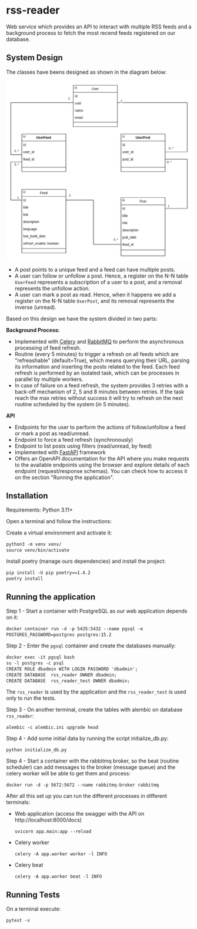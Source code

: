 # rss-reader

Web service which provides an API to interact with multiple RSS feeds and a background
process to fetch the most recend feeds registered on our database.

## System Design
The classes have beens designed as shown in the diagram below:

![Classes diagram](db_relationship_diagram.png)

- A post points to a unique feed and a feed can have multiple posts.
- A user can follow or unfollow a post. Hence, a register on the N-N table `UserFeed`
represents a subscription of a user to a post, and a removal represents the unfollow
action.
- A user can mark a post as read. Hence, when it happens we add a register on the N-N
table `UserPost`, and its removal represents the inverse (unread).

Based on this design we have the system divided in two parts:

**Background Process:**
- Implemented with [Celery](https://docs.celeryq.dev/en/stable/index.html) and [RabbitMQ](https://www.rabbitmq.com/)
  to perform the asynchronous processing of feed refresh.
- Routine (every 5 minutes) to trigger a refresh on all feeds which are "refreashable"
  (default=True), which means querying their URL, parsing 
  its information and inserting the posts related to the feed. Each feed refresh is 
  performed by an isolated task, which can be processes in parallel by multiple
  workers.
- In case of failure on a feed refresh, the system provides 3 retries with a back-off
  mechanism of 2, 5 and 8 minutes between retries. If the task reach the max retries
  without success it will try to refresh on the next routine scheduled by the system (in 5 minutes).


**API**
- Endpoints for the user to perform the actions of follow/unfollow a feed or
  mark a post as read/unread.
- Endpoint to force a feed refresh (synchronously)
- Endpoint to list posts using filters (read/unread, by feed)
- Implemented with [FastAPI](https://fastapi.tiangolo.com/) framework
- Offers an OpenAPI documentation for the API where you make requests to the available endpoints
  using the browser and explore details of each endpoint (request/response schemas).
  You can check how to access it on the section "Running the application".

## Installation
Requirements: Python 3.11+

Open a terminal and follow the instructions:

Create a virtual environment and activate it:
```commandline
python3 -m venv venv/
source venv/bin/activate
```

Install poetry (manage ours dependencies) and install the project:
```commandline
pip install -U pip poetry==1.4.2
poetry install
```

## Running the application

Step 1 - Start a container with PostgreSQL as our web application depends on it:
```commandline
docker container run -d -p 5435:5432 --name pgsql -e POSTGRES_PASSWORD=postgres postgres:15.2
```

Step 2 - Enter the `pgsql` container and create the databases manually:
```commandline
docker exec -it pgsql bash
su -l postgres -c psql
CREATE ROLE dbadmin WITH LOGIN PASSWORD 'dbadmin';
CREATE DATABASE  rss_reader OWNER dbadmin;
CREATE DATABASE  rss_reader_test OWNER dbadmin;
```
The `rss_reader` is used by the application and the `rss_reader_test` is used
only to run the tests.

Step 3 - On another terminal, create the tables with alembic on database `rss_reader`:
```commandline
alembic -c alembic.ini upgrade head
```

Step 4 - Add some initial data by running the script initialize_db.py:
```commandline
python initialize_db.py
```

Step 4 - Start a container with the rabbitmq broker, so the beat (routine scheduler)
can add messages to the broker (message queue) and the celery worker will
be able to get them and process:
```commandline
docker run -d -p 5672:5672 --name rabbitmq-broker rabbitmq
```

After all this set up you can run the different processes in different terminals:
- Web application (access the swagger with the API on http://localhost:8000/docs)
    ```commandline
    uvicorn app.main:app --reload
    ```
- Celery worker
    ```commandline
    celery -A app.worker worker -l INFO
    ```
- Celery beat
    ```commandline
    celery -A app.worker beat -l INFO
    ```

## Running Tests
On a terminal execute:
```commandline
pytest -v
```